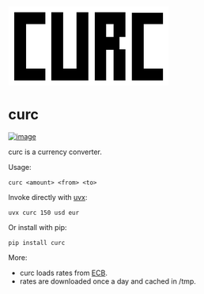 ![image](https://raw.githubusercontent.com/igoose1/curc/main/img/curc.png)

# curc

[![image](https://badge.fury.io/py/curc.svg)](https://badge.fury.io/py/curc)

curc is a currency converter.

Usage:

    curc <amount> <from> <to>

Invoke directly with [uvx][uvx]:

    uvx curc 150 usd eur

Or install with pip:

    pip install curc

More:

-   curc loads rates from [ECB][ECB].
-   rates are downloaded once a day and cached in /tmp.

[uvx]: https://docs.astral.sh/uv/
[ECB]: https://www.ecb.europa.eu/
